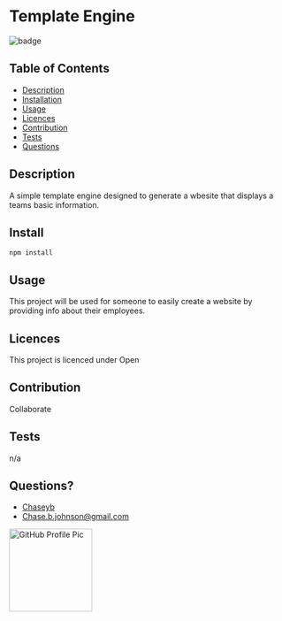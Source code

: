 
  # Template Engine 
  ![badge](https://img.shields.io/badge/License-Open-blue.svg)

  ## Table of Contents
  - [Description](#description)
  - [Installation](#install)
  - [Usage](#usage)
  - [Licences](#licences)
  - [Contribution](#contribution)
  - [Tests](#tests)
  - [Questions](#questions)
    
  ## Description
  A simple template engine designed to generate a wbesite that displays a teams basic information.

  ## Install
  ```
  npm install
  ```
          
  ## Usage
  This project will be used for someone to easily create a website by providing info about their employees.
          
  ## Licences 
  This project is licenced under Open
          
  ## Contribution
  Collaborate
            
  ##  Tests
  n/a

  ## Questions?
  * [Chaseyb](https://github.com/Chaseyb)
  * <Chase.b.johnson@gmail.com>

  <img src="https://github.com/Chaseyb.png" alt="GitHub Profile Pic" width="150" height="150">
  
    
